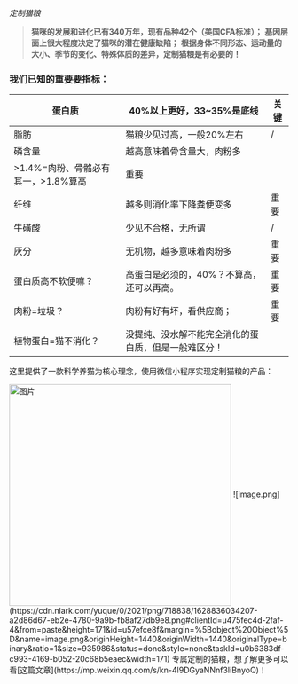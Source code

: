 *定制猫粮*
> **猫咪的发展和进化已有340万年，现有品种42个（美国CFA标准）；**
> **基因层面上很大程度决定了猫咪的潜在健康缺陷；**
> **根据身体不同形态、运动量的大小、季节的变化、特殊体质的差异，定制猫粮是有必要的！**

### 我们已知的重要要指标：
| 蛋白质 | 40%以上更好，33~35%是底线 | ​关键 |
| --- | --- | --- |
| 脂肪 | 猫粮少见过高，一般20%左右 | / |
| 磷含量 | 越高意味着骨含量大，肉粉多
>1.4%=肉粉、骨骼必有其一，>1.8%算高 | 重要​ |
| 纤维 | 越多则消化率下降粪便变多 | 重要​ |
| 牛磺酸 | 少见不合格，无所谓 | / |
| 灰分 | 无机物，越多意味着肉粉多 | 重要​ |
| 蛋白质高不软便嘛？ | 高蛋白是必须的，40%？不算高，还可以再高。 | 重要​ |
| 肉粉=垃圾？ | 肉粉有好有坏，看供应商； | 重要​ |
| 植物蛋白=猫不消化？ | 没提纯、没水解不能完全消化的蛋白质，但是一般难区分！ |  |



这里提供了一款科学养猫为核心理念，使用微信小程序实现定制猫粮的产品：

<img src="https://cdn.nlark.com/yuque/0/2021/png/718838/1628836034207-a2d86d67-eb2e-4780-9a9b-fb8af27db9e8.png" alt="图片" width="400" height="400" align="center" />
![image.png](https://cdn.nlark.com/yuque/0/2021/png/718838/1628836034207-a2d86d67-eb2e-4780-9a9b-fb8af27db9e8.png#clientId=u475fec4d-2faf-4&from=paste&height=171&id=u57efce8f&margin=%5Bobject%20Object%5D&name=image.png&originHeight=1440&originWidth=1440&originalType=binary&ratio=1&size=935986&status=done&style=none&taskId=u0b6383df-c993-4169-b052-20c68b5eaec&width=171)
专属定制的猫粮，想了解更多可以看[这篇文章](https://mp.weixin.qq.com/s/kn-4l9DGyaNNnf3IiBnyoQ)！
